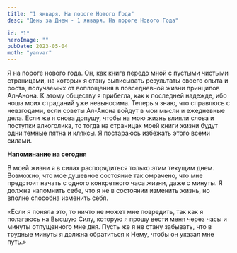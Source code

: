 ```yaml
---
title: "1 января. На пороге Нового Года"
desc: "День за Днем - 1 января. На пороге Нового Года"

id: "1"
heroImage: ""
pubDate: 2023-05-04
moth: "yanvar"
---
```


Я на пороге нового года. Он, как книга передо мной с пустыми чистыми
страницами, на которых я стану выписывать результаты своего опыта и роста,
получаемых от воплощения в повседневной жизни принципов Ал-Анона. К этому
обществу я прибегла, как к последней надежде, ибо ноша моих страданий уже
невыносима. Теперь я знаю, что справлюсь с невзгодами, если советы Ал-Анона
войдут в мои мысли и ежедневные дела. Если же я снова допущу, чтобы на мою
жизнь влияли слова и поступки алкоголика, то тогда на страницах моей книги
жизни будут одни темные пятна и кляксы. Я постараюсь избежать этого всеми
силами.

**Напоминание на сегодня**

В моей жизни я в силах распорядиться только этим текущим днем. Возможно, что
мое душевное состояние так омрачено, что мне предстоит начать с одного
конкретного часа жизни, даже с минуты. Я должна напомнить себе, что я не в
состоянии изменить жизнь, но вполне способна изменить себя.

«Если я поняла это, то ничто не может мне повредить, так как я полагаюсь на
Высшую Силу, которую я прошу вести меня через часы и минуты отпущенного мне
дня. Пусть же я не стану забывать, что в трудные минуты я должна обратиться к
Нему, чтобы он указал мне путь.»

